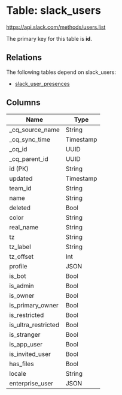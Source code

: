 # Table: slack_users

https://api.slack.com/methods/users.list

The primary key for this table is **id**.

## Relations

The following tables depend on slack_users:
  - [slack_user_presences](slack_user_presences.md)

## Columns

| Name          | Type          |
| ------------- | ------------- |
|_cq_source_name|String|
|_cq_sync_time|Timestamp|
|_cq_id|UUID|
|_cq_parent_id|UUID|
|id (PK)|String|
|updated|Timestamp|
|team_id|String|
|name|String|
|deleted|Bool|
|color|String|
|real_name|String|
|tz|String|
|tz_label|String|
|tz_offset|Int|
|profile|JSON|
|is_bot|Bool|
|is_admin|Bool|
|is_owner|Bool|
|is_primary_owner|Bool|
|is_restricted|Bool|
|is_ultra_restricted|Bool|
|is_stranger|Bool|
|is_app_user|Bool|
|is_invited_user|Bool|
|has_files|Bool|
|locale|String|
|enterprise_user|JSON|